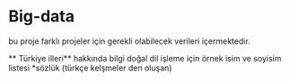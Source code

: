 # Big-data
bu proje farklı projeler için gerekli olabilecek verileri içermektedir.

** Türkiye illeri** hakkında bilgi
doğal dil işleme için örnek isim ve soyisim listesi
*sözlük (türkçe kelşmeler den oluşan)
